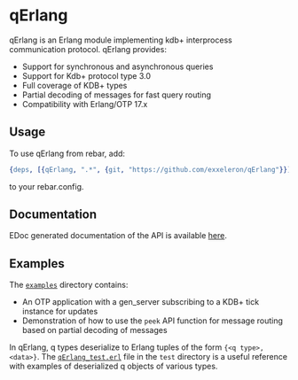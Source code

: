 qErlang 
=======

qErlang is an Erlang module implementing kdb+ interprocess communication protocol. 
qErlang provides:
- Support for synchronous and asynchronous queries
- Support for Kdb+ protocol type 3.0
- Full coverage of KDB+ types
- Partial decoding of messages for fast query routing
- Compatibility with Erlang/OTP 17.x

## Usage

To use qErlang from rebar, add:

```erlang
{deps, [{qErlang, ".*", {git, "https://github.com/exxeleron/qErlang"}}]}.
```

to your rebar.config.

## Documentation

EDoc generated documentation of the API is available [here](http://exxeleron.github.io/qErlang/qErlang.html).

## Examples

The [`examples`](https://github.com/exxeleron/qErlang/tree/master/examples/) directory contains:
- An OTP application with a gen_server subscribing to a KDB+ tick instance for updates
- Demonstration of how to use the `peek` API function for message routing based on partial decoding of messages

In qErlang, q types deserialize to Erlang tuples of the form `{<q type>, <data>}`. The [`qErlang_test.erl`](https://github.com/exxeleron/qErlang/blob/master/test/qErlang_test.erl) file in the `test` directory is a useful reference with examples of deserialized q objects of various types.
